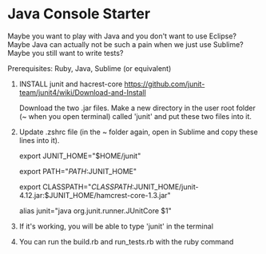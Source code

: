 # Java Console Starter

Maybe you want to play with Java and you don't want to use Eclipse? 
Maybe Java can actually not be such a pain when we just use Sublime?
Maybe you still want to write tests?

Prerequisites: Ruby, Java, Sublime (or equivalent)

1. INSTALL junit and hacrest-core https://github.com/junit-team/junit4/wiki/Download-and-Install

   Download the two .jar files. Make a new directory in the user root folder (~ when you open terminal) called 'junit' and put these two files into it.

2. Update .zshrc file (in the ~ folder again, open in Sublime and copy these lines into it).

   export JUNIT_HOME="$HOME/junit"
   
   export PATH="$PATH:$JUNIT_HOME"
   
   export CLASSPATH="$CLASSPATH:$JUNIT_HOME/junit-4.12.jar:$JUNIT_HOME/hamcrest-core-1.3.jar"
   
   alias junit="java org.junit.runner.JUnitCore $1"

3. If it's working, you will be able to type 'junit' in the terminal
4. You can run the build.rb and run_tests.rb with the ruby command
